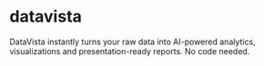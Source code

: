# datavista
DataVista instantly turns your raw data into AI-powered analytics, visualizations and presentation-ready reports. No code needed.
